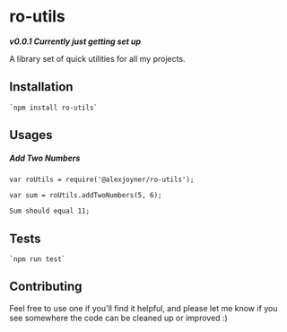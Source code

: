 ro-utils
==========

**_v0.0.1 Currently just getting set up_**

A library set of quick utilities for all my projects.

## Installation
    `npm install ro-utils`


## Usages 
##### Add Two Numbers
    var roUtils = require('@alexjoyner/ro-utils');
    
    var sum = roUtils.addTwoNumbers(5, 6);
    
    Sum should equal 11;
    

## Tests
    `npm run test`

## Contributing

Feel free to use one if you'll find it helpful, and
please let me know if you see somewhere the code can
be cleaned up or improved :)
